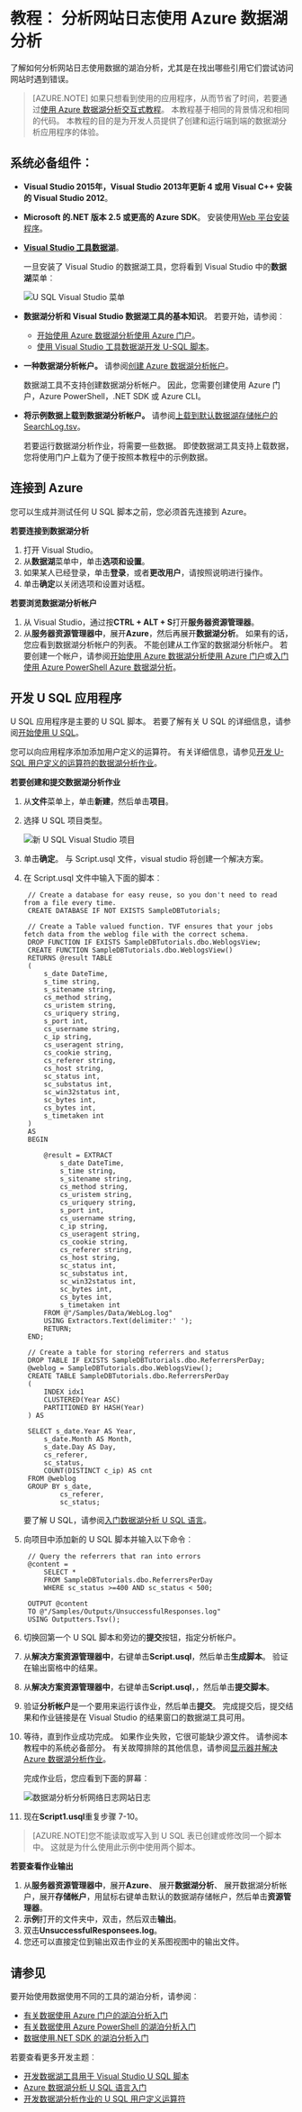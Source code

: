 <properties
   pageTitle="分析网站日志使用 Azure 数据湖分析 |Azure"
   description="了解如何分析使用数据湖分析网站日志。 "
   services="data-lake-analytics"
   documentationCenter=""
   authors="edmacauley"
   manager="jhubbard"
   editor="cgronlun"/>

<tags
   ms.service="data-lake-analytics"
   ms.devlang="na"
   ms.topic="article"
   ms.tgt_pltfrm="na"
   ms.workload="big-data"
   ms.date="05/16/2016"
   ms.author="edmaca"/>

# <a name="tutorial-analyze-website-logs-using-azure-data-lake-analytics"></a>教程︰ 分析网站日志使用 Azure 数据湖分析

了解如何分析网站日志使用数据的湖泊分析，尤其是在找出哪些引用它们尝试访问网站时遇到错误。

>[AZURE.NOTE] 如果只想看到使用的应用程序，从而节省了时间，若要通过[使用 Azure 数据湖分析交互式教程](data-lake-analytics-use-interactive-tutorials.md)。 本教程基于相同的背景情况和相同的代码。 本教程的目的是为开发人员提供了创建和运行端到端的数据湖分析应用程序的体验。

## <a name="prerequisites"></a>系统必备组件︰

- **Visual Studio 2015年，Visual Studio 2013年更新 4 或用 Visual C++ 安装的 Visual Studio 2012**。
- **Microsoft 的.NET 版本 2.5 或更高的 Azure SDK**。  安装使用[Web 平台安装程序](http://www.microsoft.com/web/downloads/platform.aspx)。
- **[Visual Studio 工具数据湖](http://aka.ms/adltoolsvs)**。

    一旦安装了 Visual Studio 的数据湖工具，您将看到 Visual Studio 中的**数据湖**菜单︰

    ![U SQL Visual Studio 菜单](./media/data-lake-analytics-data-lake-tools-get-started/data-lake-analytics-data-lake-tools-menu.png)

- **数据湖分析和 Visual Studio 数据湖工具的基本知识**。 若要开始，请参阅︰

    - [开始使用 Azure 数据湖分析使用 Azure 门户](data-lake-analytics-get-started-portal.md)。
    - [使用 Visual Studio 工具数据湖开发 U-SQL 脚本](data-lake-analytics-data-lake-tools-get-started.md)。

- **一种数据湖分析帐户。**  请参阅[创建 Azure 数据湖分析帐户](data-lake-analytics-get-started-portal.md#create_adl_analytics_account)。

    数据湖工具不支持创建数据湖分析帐户。  因此，您需要创建使用 Azure 门户，Azure PowerShell，.NET SDK 或 Azure CLI。
- **将示例数据上载到数据湖分析帐户。** 请参阅[上载到默认数据湖存储帐户的 SearchLog.tsv](data-lake-analytics-get-started-portal.md#update-data-to-the-default-adl-storage-account)。

    若要运行数据湖分析作业，将需要一些数据。 即使数据湖工具支持上载数据，您将使用门户上载为了便于按照本教程中的示例数据。

## <a name="connect-to-azure"></a>连接到 Azure

您可以生成并测试任何 U SQL 脚本之前，您必须首先连接到 Azure。

**若要连接到数据湖分析**

1. 打开 Visual Studio。
2. 从**数据湖**菜单中，单击**选项和设置**。
4. 如果某人已经登录，单击**登录**，或者**更改用户**，请按照说明进行操作。
5. 单击**确定**以关闭选项和设置对话框。

**若要浏览数据湖分析帐户**

1. 从 Visual Studio，通过按**CTRL + ALT + S**打开**服务器资源管理器**。
2. 从**服务器资源管理器中**，展开**Azure**，然后再展开**数据湖分析**。 如果有的话，您应看到数据湖分析帐户的列表。 不能创建从工作室的数据湖分析帐户。 若要创建一个帐户，请参阅[开始使用 Azure 数据湖分析使用 Azure 门户](data-lake-analytics-get-started-portal.md)或[入门使用 Azure PowerShell Azure 数据湖分析](data-lake-analytics-get-started-powershell.md)。

## <a name="develop-u-sql-application"></a>开发 U SQL 应用程序

U SQL 应用程序是主要的 U SQL 脚本。 若要了解有关 U SQL 的详细信息，请参阅[开始使用 U SQL](data-lake-analytics-u-sql-get-started.md)。

您可以向应用程序添加添加用户定义的运算符。  有关详细信息，请参见[开发 U-SQL 用户定义的运算符的数据湖分析作业](data-lake-analytics-u-sql-develop-user-defined-operators.md)。

**若要创建和提交数据湖分析作业**

1. 从**文件**菜单上，单击**新建**，然后单击**项目**。
2. 选择 U SQL 项目类型。

    ![新 U SQL Visual Studio 项目](./media/data-lake-analytics-data-lake-tools-get-started/data-lake-analytics-data-lake-tools-new-project.png)

3. 单击**确定**。 与 Script.usql 文件，visual studio 将创建一个解决方案。
4. 在 Script.usql 文件中输入下面的脚本︰

        // Create a database for easy reuse, so you don't need to read from a file every time.
        CREATE DATABASE IF NOT EXISTS SampleDBTutorials;

        // Create a Table valued function. TVF ensures that your jobs fetch data from the weblog file with the correct schema.
        DROP FUNCTION IF EXISTS SampleDBTutorials.dbo.WeblogsView;
        CREATE FUNCTION SampleDBTutorials.dbo.WeblogsView()
        RETURNS @result TABLE
        (
            s_date DateTime,
            s_time string,
            s_sitename string,
            cs_method string,
            cs_uristem string,
            cs_uriquery string,
            s_port int,
            cs_username string,
            c_ip string,
            cs_useragent string,
            cs_cookie string,
            cs_referer string,
            cs_host string,
            sc_status int,
            sc_substatus int,
            sc_win32status int,
            sc_bytes int,
            cs_bytes int,
            s_timetaken int
        )
        AS
        BEGIN

            @result = EXTRACT
                s_date DateTime,
                s_time string,
                s_sitename string,
                cs_method string,
                cs_uristem string,
                cs_uriquery string,
                s_port int,
                cs_username string,
                c_ip string,
                cs_useragent string,
                cs_cookie string,
                cs_referer string,
                cs_host string,
                sc_status int,
                sc_substatus int,
                sc_win32status int,
                sc_bytes int,
                cs_bytes int,
                s_timetaken int
            FROM @"/Samples/Data/WebLog.log"
            USING Extractors.Text(delimiter:' ');
            RETURN;
        END;

        // Create a table for storing referrers and status
        DROP TABLE IF EXISTS SampleDBTutorials.dbo.ReferrersPerDay;
        @weblog = SampleDBTutorials.dbo.WeblogsView();
        CREATE TABLE SampleDBTutorials.dbo.ReferrersPerDay
        (
            INDEX idx1
            CLUSTERED(Year ASC)
            PARTITIONED BY HASH(Year)
        ) AS

        SELECT s_date.Year AS Year,
            s_date.Month AS Month,
            s_date.Day AS Day,
            cs_referer,
            sc_status,
            COUNT(DISTINCT c_ip) AS cnt
        FROM @weblog
        GROUP BY s_date,
                cs_referer,
                sc_status;

    要了解 U SQL，请参阅[入门数据湖分析 U SQL 语言](data-lake-analytics-u-sql-get-started.md)。    

5. 向项目中添加新的 U SQL 脚本并输入以下命令︰

        // Query the referrers that ran into errors
        @content =
            SELECT *
            FROM SampleDBTutorials.dbo.ReferrersPerDay
            WHERE sc_status >=400 AND sc_status < 500;

        OUTPUT @content
        TO @"/Samples/Outputs/UnsuccessfulResponses.log"
        USING Outputters.Tsv();

6. 切换回第一个 U SQL 脚本和旁边的**提交**按钮，指定分析帐户。
7. 从**解决方案资源管理器中**，右键单击**Script.usql**，然后单击**生成脚本**。 验证在输出窗格中的结果。
8. 从**解决方案资源管理器中**，右键单击**Script.usql**，，然后单击**提交脚本**。
9. 验证**分析帐户**是一个要用来运行该作业，然后单击**提交**。 完成提交后，提交结果和作业链接是在 Visual Studio 的结果窗口的数据湖工具可用。
10. 等待，直到作业成功完成。  如果作业失败，它很可能缺少源文件。  请参阅本教程中的系统必备部分。 有关故障排除的其他信息，请参阅[显示器并解决 Azure 数据湖分析作业](data-lake-analytics-monitor-and-troubleshoot-jobs-tutorial.md)。

    完成作业后，您应看到下面的屏幕︰

    ![数据湖分析分析网络日志网站日志](./media/data-lake-analytics-analyze-weblogs/data-lake-analytics-analyze-weblogs-job-completed.png)

11. 现在**Script1.usql**重复步骤 7-10。

>[AZURE.NOTE]您不能读取或写入到 U SQL 表已创建或修改同一个脚本中。  这就是为什么使用此示例中使用两个脚本。

**若要查看作业输出**

1. 从**服务器资源管理器中**，展开**Azure**、 展开**数据湖分析**、 展开数据湖分析帐户，展开**存储帐户**，用鼠标右键单击默认的数据湖存储帐户，然后单击**资源管理器**。
2.  **示例**打开的文件夹中，双击，然后双击**输出**。
3.  双击**UnsuccessfulResponsees.log**。
4.  您还可以直接定位到输出双击作业的关系图视图中的输出文件。

## <a name="see-also"></a>请参见

要开始使用数据使用不同的工具的湖泊分析，请参阅︰

- [有关数据使用 Azure 门户的湖泊分析入门](data-lake-analytics-get-started-portal.md)
- [有关数据使用 Azure PowerShell 的湖泊分析入门](data-lake-analytics-get-started-powershell.md)
- [数据使用.NET SDK 的湖泊分析入门](data-lake-analytics-get-started-net-sdk.md)

若要查看更多开发主题︰

- [开发数据湖工具用于 Visual Studio U SQL 脚本](data-lake-analytics-data-lake-tools-get-started.md)
- [Azure 数据湖分析 U SQL 语言入门](data-lake-analytics-u-sql-get-started.md)
- [开发数据湖分析作业的 U SQL 用户定义运算符](data-lake-analytics-u-sql-develop-user-defined-operators.md)
